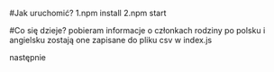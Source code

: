 #Jak uruchomić?
1.npm install
2.npm start

#Co się dzieje?
pobieram informacje o członkach rodziny po polsku i angielsku
zostają one zapisane do pliku csv
w index.js

następnie